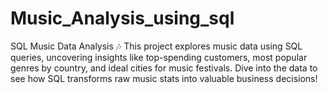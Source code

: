 # Music_Analysis_using_sql
SQL Music Data Analysis 🎶 This project explores music data using SQL queries, uncovering insights like top-spending customers, most popular genres by country, and ideal cities for music festivals. Dive into the data to see how SQL transforms raw music stats into valuable business decisions!
